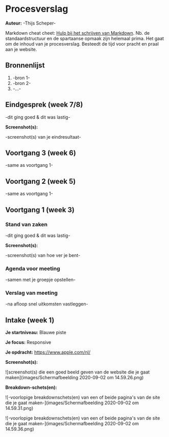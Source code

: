 # Procesverslag
**Auteur:** -Thijs Scheper-

Markdown cheat cheet: [Hulp bij het schrijven van Markdown](https://github.com/adam-p/markdown-here/wiki/Markdown-Cheatsheet). Nb. de standaardstructuur en de spartaanse opmaak zijn helemaal prima. Het gaat om de inhoud van je procesverslag. Besteedt de tijd voor pracht en praal aan je website.



## Bronnenlijst
1. -bron 1-
2. -bron 2-
3. -...-



## Eindgesprek (week 7/8)

-dit ging goed & dit was lastig-

**Screenshot(s):**

-screenshot(s) van je eindresultaat-



## Voortgang 3 (week 6)

-same as voortgang 1-



## Voortgang 2 (week 5)

-same as voortgang 1-



## Voortgang 1 (week 3)

### Stand van zaken

-dit ging goed & dit was lastig-

**Screenshot(s):**

-screenshot(s) van hoe ver je bent-

### Agenda voor meeting

-samen met je groepje opstellen-

### Verslag van meeting

-na afloop snel uitkomsten vastleggen-



## Intake (week 1)

**Je startniveau:** Blauwe piste

**Je focus:** Responsive 

**Je opdracht:** https://www.apple.com/nl/

**Screenshot(s):**

![screenshot(s) die een goed beeld geven van de website die je gaat maken](images/Schermafbeelding 2020-09-02 om 14.59.26.png)

**Breakdown-schets(en):**

![-voorlopige breakdownschets(en) van een of beide pagina's van de site die je gaat maken-](images/Schermafbeelding 2020-09-02 om 14.59.31.png)

![-voorlopige breakdownschets(en) van een of beide pagina's van de site die je gaat maken-](images/Schermafbeelding 2020-09-02 om 14.59.36.png)